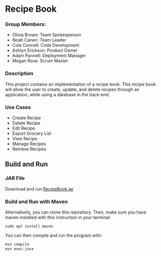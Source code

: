 # Recipe Book


### Group Members: 
- Olivia Brown: Team Spokesperson
- Noah Canen: Team Leader
- Cole Connell: Code Development 
- Ashlyn Erickson: Product Owner
- Adam Pannell: Deployment Manager
- Megan Rose: Scrum Master

### Description
This project contains an implementation of a recipe book. This recipe
book will allow the user to create, update, and delete recipes through an
application, while using a database in the back-end. 

### Use Cases
- Create Recipe
- Delete Recipe
- Edit Recipe
- Export Grocery List
- View Recipe
- Manage Recipes
- Retrieve Recipes

## Build and Run

### JAR File

Download and run [RecipeBook.jar](RecipeBook_jar/RecipeBook.jar)

### Build and Run with Maven

Alternatively, you can clone this repository. Then, make sure 
you have maven installed with this instruction in your terminal: 

```sudo apt install maven```

You can then compile and run the program with:

```bash
mvn compile
mvn exec:java
